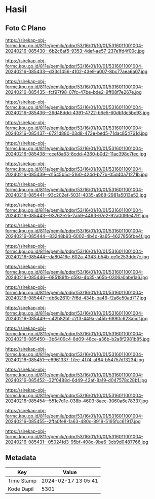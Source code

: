 # Hasil

## Foto C Plano

https://sirekap-obj-formc.kpu.go.id/811e/pemilu/pdpr/53/16/01/10/01/5316011001004-20240216-085430--6b2c6af5-9353-4def-ae57-237e1fd4f00c.jpg

https://sirekap-obj-formc.kpu.go.id/811e/pemilu/pdpr/53/16/01/10/01/5316011001004-20240216-085433--d33c1456-4102-43e9-a007-8bc77aea6a07.jpg

https://sirekap-obj-formc.kpu.go.id/811e/pemilu/pdpr/53/16/01/10/01/5316011001004-20240216-085435--fcf97f98-07fc-47be-bde2-9ff08f7e267e.jpg

https://sirekap-obj-formc.kpu.go.id/811e/pemilu/pdpr/53/16/01/10/01/5316011001004-20240216-085436--26d48ddd-4391-4722-b6e5-60db1dc5bc93.jpg

https://sirekap-obj-formc.kpu.go.id/811e/pemilu/pdpr/53/16/01/10/01/5316011001004-20240216-085437--6721d880-03d8-473e-bed5-71dac854761d.jpg

https://sirekap-obj-formc.kpu.go.id/811e/pemilu/pdpr/53/16/01/10/01/5316011001004-20240216-085438--ccef8a63-8cdd-4360-b0d2-11ac398c7fec.jpg

https://sirekap-obj-formc.kpu.go.id/811e/pemilu/pdpr/53/16/01/10/01/5316011001004-20240216-085439--d1545b5d-5160-424d-b77b-05d40a71271b.jpg

https://sirekap-obj-formc.kpu.go.id/811e/pemilu/pdpr/53/16/01/10/01/5316011001004-20240216-085441--93c202ef-5031-4035-a968-2981a5013e52.jpg

https://sirekap-obj-formc.kpu.go.id/811e/pemilu/pdpr/53/16/01/10/01/5316011001004-20240216-085443--93762e25-2a59-4493-97e2-92a009fe4791.jpg

https://sirekap-obj-formc.kpu.go.id/811e/pemilu/pdpr/53/16/01/10/01/5316011001004-20240216-085444--83248b93-6002-4b4d-9a65-4627856fbe4f.jpg

https://sirekap-obj-formc.kpu.go.id/811e/pemilu/pdpr/53/16/01/10/01/5316011001004-20240216-085444--da80416e-602a-4343-b54b-ee1e253ddc7c.jpg

https://sirekap-obj-formc.kpu.go.id/811e/pemilu/pdpr/53/16/01/10/01/5316011001004-20240216-085446--685189fb-d59a-4b35-a65b-0306a0abe1a6.jpg

https://sirekap-obj-formc.kpu.go.id/811e/pemilu/pdpr/53/16/01/10/01/5316011001004-20240216-085447--db6e2610-7f6d-434b-ba49-f2a6e50ad717.jpg

https://sirekap-obj-formc.kpu.go.id/811e/pemilu/pdpr/53/16/01/10/01/5316011001004-20240216-085449--c42b82bf-c2f3-449a-a45b-6890c623a5cf.jpg

https://sirekap-obj-formc.kpu.go.id/811e/pemilu/pdpr/53/16/01/10/01/5316011001004-20240216-085450--3b6409c4-8d09-48ce-a36b-b2a8f2981b85.jpg

https://sirekap-obj-formc.kpu.go.id/811e/pemilu/pdpr/53/16/01/10/01/5316011001004-20240216-085451--e6961337-f7ee-4f74-af84-b54757d13234.jpg

https://sirekap-obj-formc.kpu.go.id/811e/pemilu/pdpr/53/16/01/10/01/5316011001004-20240216-085452--32f0488d-6d49-42af-8a19-d047578c28b1.jpg

https://sirekap-obj-formc.kpu.go.id/811e/pemilu/pdpr/53/16/01/10/01/5316011001004-20240216-085454--551e7d1e-038b-4603-8aec-3060a6e78337.jpg

https://sirekap-obj-formc.kpu.go.id/811e/pemilu/pdpr/53/16/01/10/01/5316011001004-20240216-085455--2ffa0fe8-1a63-480c-8919-5195fcc61917.jpg

https://sirekap-obj-formc.kpu.go.id/811e/pemilu/pdpr/53/16/01/10/01/5316011001004-20240216-085431--05024fd3-95bf-408c-9be6-3cb9d0487766.jpg


## Metadata

| Key        | Value               |
| ---------- | ------------------- |
| Time Stamp | 2024-02-17 13:05:41 |
| Kode Dapil | 5301                |



